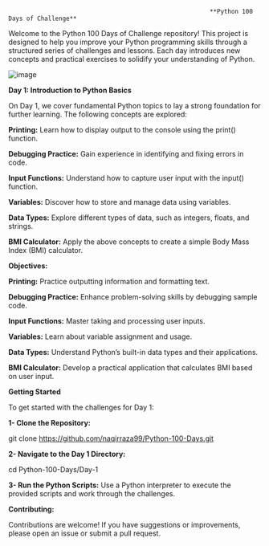                                                             **Python 100 Days of Challenge**

Welcome to the Python 100 Days of Challenge repository! This project is designed to help you improve your Python programming skills through a structured series of challenges and lessons. Each day introduces new concepts and practical exercises to solidify your understanding of Python.

![image](https://github.com/user-attachments/assets/3882438a-7840-4809-b5d3-27019ca8148f)


**Day 1: Introduction to Python Basics**

On Day 1, we cover fundamental Python topics to lay a strong foundation for further learning. The following concepts are explored:

**Printing:** Learn how to display output to the console using the print() function.

**Debugging Practice:** Gain experience in identifying and fixing errors in code.

**Input Functions:** Understand how to capture user input with the input() function.

**Variables:** Discover how to store and manage data using variables.

**Data Types:** Explore different types of data, such as integers, floats, and strings.

**BMI Calculator:** Apply the above concepts to create a simple Body Mass Index (BMI) calculator.


**Objectives:**

**Printing:** Practice outputting information and formatting text.

**Debugging Practice:** Enhance problem-solving skills by debugging sample code.

**Input Functions:** Master taking and processing user inputs.

**Variables:** Learn about variable assignment and usage.

**Data Types:** Understand Python’s built-in data types and their applications.

**BMI Calculator:** Develop a practical application that calculates BMI based on user input.

**Getting Started**

To get started with the challenges for Day 1:

**1- Clone the Repository:**


git clone https://github.com/naqirraza99/Python-100-Days.git

**2- Navigate to the Day 1 Directory:**

cd Python-100-Days/Day-1

**3- Run the Python Scripts:** Use a Python interpreter to execute the provided scripts and work through the challenges.



**Contributing:**

Contributions are welcome! If you have suggestions or improvements, please open an issue or submit a pull request.
